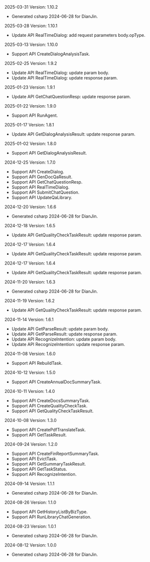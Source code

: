 2025-03-31 Version: 1.10.2
- Generated csharp 2024-06-28 for DianJin.

2025-03-28 Version: 1.10.1
- Update API RealTimeDialog: add request parameters body.opType.


2025-03-13 Version: 1.10.0
- Support API CreateDialogAnalysisTask.


2025-02-25 Version: 1.9.2
- Update API RealTimeDialog: update param body.
- Update API RealTimeDialog: update response param.


2025-01-23 Version: 1.9.1
- Update API GetChatQuestionResp: update response param.


2025-01-22 Version: 1.9.0
- Support API RunAgent.


2025-01-17 Version: 1.8.1
- Update API GetDialogAnalysisResult: update response param.


2025-01-02 Version: 1.8.0
- Support API GetDialogAnalysisResult.


2024-12-25 Version: 1.7.0
- Support API CreateDialog.
- Support API GenDocQaResult.
- Support API GetChatQuestionResp.
- Support API RealTimeDialog.
- Support API SubmitChatQuestion.
- Support API UpdateQaLibrary.


2024-12-20 Version: 1.6.6
- Generated csharp 2024-06-28 for DianJin.

2024-12-18 Version: 1.6.5
- Update API GetQualityCheckTaskResult: update response param.


2024-12-17 Version: 1.6.4
- Update API GetQualityCheckTaskResult: update response param.


2024-12-17 Version: 1.6.4
- Update API GetQualityCheckTaskResult: update response param.


2024-11-20 Version: 1.6.3
- Generated csharp 2024-06-28 for DianJin.

2024-11-19 Version: 1.6.2
- Update API GetQualityCheckTaskResult: update response param.


2024-11-14 Version: 1.6.1
- Update API GetParseResult: update param body.
- Update API GetParseResult: update response param.
- Update API RecognizeIntention: update param body.
- Update API RecognizeIntention: update response param.


2024-11-08 Version: 1.6.0
- Support API RebuildTask.


2024-10-12 Version: 1.5.0
- Support API CreateAnnualDocSummaryTask.


2024-10-11 Version: 1.4.0
- Support API CreateDocsSummaryTask.
- Support API CreateQualityCheckTask.
- Support API GetQualityCheckTaskResult.


2024-10-08 Version: 1.3.0
- Support API CreatePdfTranslateTask.
- Support API GetTaskResult.


2024-09-24 Version: 1.2.0
- Support API CreateFinReportSummaryTask.
- Support API EvictTask.
- Support API GetSummaryTaskResult.
- Support API GetTaskStatus.
- Support API RecognizeIntention.


2024-09-14 Version: 1.1.1
- Generated csharp 2024-06-28 for DianJin.

2024-08-26 Version: 1.1.0
- Support API GetHistoryListByBizType.
- Support API RunLibraryChatGeneration.


2024-08-23 Version: 1.0.1
- Generated csharp 2024-06-28 for DianJin.

2024-08-12 Version: 1.0.0
- Generated csharp 2024-06-28 for DianJin.

